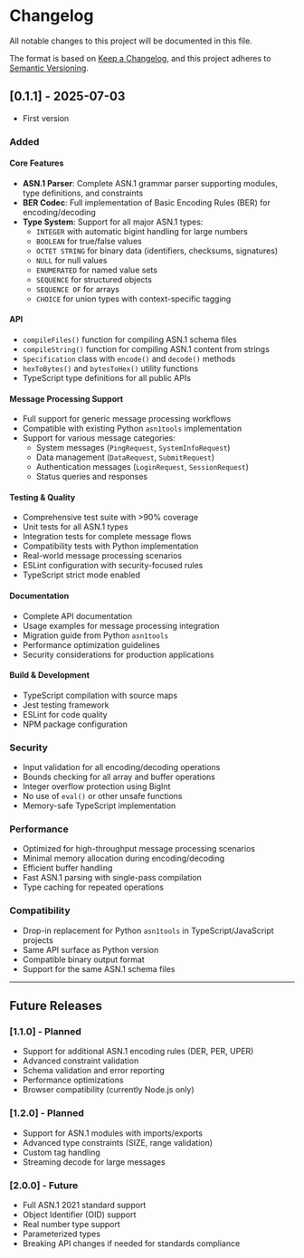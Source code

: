 # Changelog

All notable changes to this project will be documented in this file.

The format is based on [Keep a Changelog](https://keepachangelog.com/en/1.0.0/),
and this project adheres to [Semantic Versioning](https://semver.org/spec/v2.0.0.html).

## [0.1.1] - 2025-07-03
- First version

### Added

#### Core Features
- **ASN.1 Parser**: Complete ASN.1 grammar parser supporting modules, type definitions, and constraints
- **BER Codec**: Full implementation of Basic Encoding Rules (BER) for encoding/decoding
- **Type System**: Support for all major ASN.1 types:
  - `INTEGER` with automatic bigint handling for large numbers
  - `BOOLEAN` for true/false values
  - `OCTET STRING` for binary data (identifiers, checksums, signatures)
  - `NULL` for null values
  - `ENUMERATED` for named value sets
  - `SEQUENCE` for structured objects
  - `SEQUENCE OF` for arrays
  - `CHOICE` for union types with context-specific tagging

#### API
- `compileFiles()` function for compiling ASN.1 schema files
- `compileString()` function for compiling ASN.1 content from strings
- `Specification` class with `encode()` and `decode()` methods
- `hexToBytes()` and `bytesToHex()` utility functions
- TypeScript type definitions for all public APIs

#### Message Processing Support
- Full support for generic message processing workflows
- Compatible with existing Python `asn1tools` implementation
- Support for various message categories:
  - System messages (`PingRequest`, `SystemInfoRequest`)
  - Data management (`DataRequest`, `SubmitRequest`)
  - Authentication messages (`LoginRequest`, `SessionRequest`)
  - Status queries and responses

#### Testing & Quality
- Comprehensive test suite with >90% coverage
- Unit tests for all ASN.1 types
- Integration tests for complete message flows
- Compatibility tests with Python implementation
- Real-world message processing scenarios
- ESLint configuration with security-focused rules
- TypeScript strict mode enabled

#### Documentation
- Complete API documentation
- Usage examples for message processing integration
- Migration guide from Python `asn1tools`
- Performance optimization guidelines
- Security considerations for production applications

#### Build & Development
- TypeScript compilation with source maps
- Jest testing framework
- ESLint for code quality
- NPM package configuration

### Security
- Input validation for all encoding/decoding operations
- Bounds checking for all array and buffer operations
- Integer overflow protection using BigInt
- No use of `eval()` or other unsafe functions
- Memory-safe TypeScript implementation

### Performance
- Optimized for high-throughput message processing scenarios
- Minimal memory allocation during encoding/decoding
- Efficient buffer handling
- Fast ASN.1 parsing with single-pass compilation
- Type caching for repeated operations

### Compatibility
- Drop-in replacement for Python `asn1tools` in TypeScript/JavaScript projects
- Same API surface as Python version
- Compatible binary output format
- Support for the same ASN.1 schema files

---

## Future Releases

### [1.1.0] - Planned
- Support for additional ASN.1 encoding rules (DER, PER, UPER)
- Advanced constraint validation
- Schema validation and error reporting
- Performance optimizations
- Browser compatibility (currently Node.js only)

### [1.2.0] - Planned
- Support for ASN.1 modules with imports/exports
- Advanced type constraints (SIZE, range validation)
- Custom tag handling
- Streaming decode for large messages

### [2.0.0] - Future
- Full ASN.1 2021 standard support
- Object Identifier (OID) support
- Real number type support
- Parameterized types
- Breaking API changes if needed for standards compliance 
